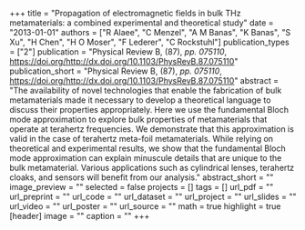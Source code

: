 +++
title = "Propagation of electromagnetic fields in bulk THz metamaterials: a combined experimental and theoretical study"
date = "2013-01-01"
authors = ["R Alaee", "C Menzel", "A M Banas", "K Banas", "S Xu", "H Chen", "H O Moser", "F Lederer", "C Rockstuhl"]
publication_types = ["2"]
publication = "Physical Review B, (87), _pp. 075110_, https://doi.org/http://dx.doi.org/10.1103/PhysRevB.87.075110"
publication_short = "Physical Review B, (87), _pp. 075110_, https://doi.org/http://dx.doi.org/10.1103/PhysRevB.87.075110"
abstract = "The availability of novel technologies that enable the fabrication of bulk metamaterials made it necessary to develop a theoretical language to discuss their properties appropriately. Here we use the fundamental Bloch mode approximation to explore bulk properties of metamaterials that operate at terahertz frequencies. We demonstrate that this approximation is valid in the case of terahertz meta-foil metamaterials. While relying on theoretical and experimental results, we show that the fundamental Bloch mode approximation can explain minuscule details that are unique to the bulk metamaterial. Various applications such as cylindrical lenses, terahertz cloaks, and sensors will benefit from our analysis."
abstract_short = ""
image_preview = ""
selected = false
projects = []
tags = []
url_pdf = ""
url_preprint = ""
url_code = ""
url_dataset = ""
url_project = ""
url_slides = ""
url_video = ""
url_poster = ""
url_source = ""
math = true
highlight = true
[header]
image = ""
caption = ""
+++
